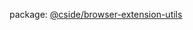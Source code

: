 package: [@cside/browser-extension-utils](https://github.com/users/Cside/packages/npm/package/browser-extension-utils)

